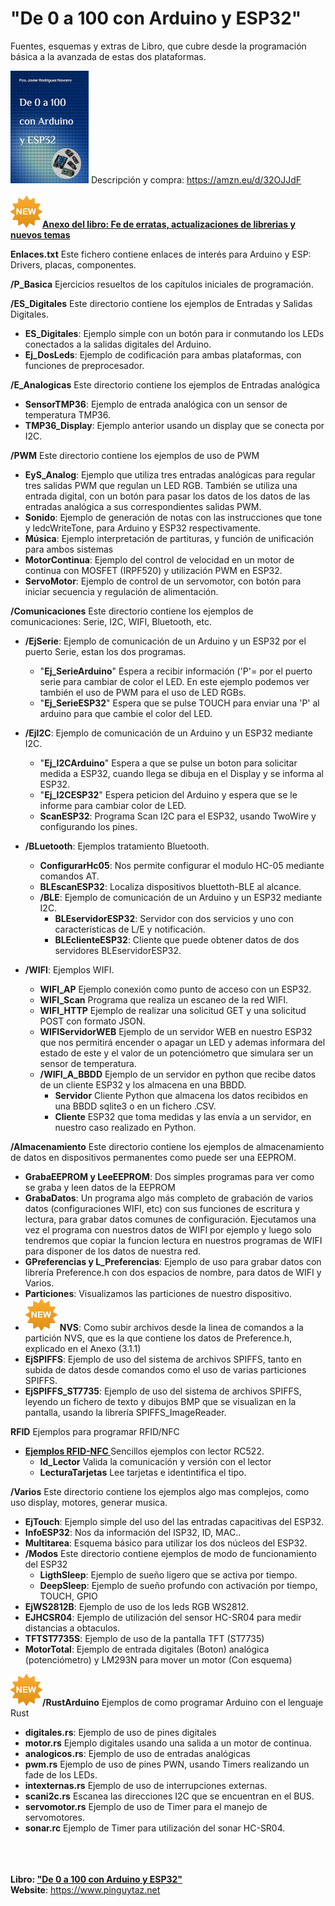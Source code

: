 # "De 0 a 100 con Arduino y ESP32"  

Fuentes, esquemas y extras de Libro, que cubre desde la programación básica a la avanzada de estas dos plataformas.


![Portada|15](Portada.jpg)  Descripción y compra: <https://amzn.eu/d/32OJJdF>
<BR>  
![Portada|15](Nuevo.png)**[Anexo del libro: Fe de erratas, actualizaciones de librerias y nuevos temas](Anexo_Arduino_ESP32.pdf)**  


__Enlaces.txt__ 
Este fichero contiene enlaces de interés para Arduino y ESP: Drivers, placas, componentes.  

**/P_Basica** Ejercicios resueltos de los capítulos iniciales de programación.  

**/ES_Digitales** Este directorio contiene los ejemplos de Entradas y Salidas Digitales.  

- **ES_Digitales**: Ejemplo simple con un botón para ir conmutando los LEDs conectados a la salidas digitales del Arduino.  
- **Ej_DosLeds**: Ejemplo de codificación para ambas plataformas, con funciones de preprocesador.  
  
**/E_Analogicas** Este directorio contiene los ejemplos de Entradas analógica  

- **SensorTMP36**: Ejemplo de entrada analógica con un sensor de temperatura TMP36.  
- **TMP36_Display**: Ejemplo anterior usando un display que se conecta por I2C.  

**/PWM**  Este directorio contiene los ejemplos de uso de PWM  
  
- **EyS_Analog**: Ejemplo que utiliza tres entradas analógicas para regular tres salidas PWM que regulan un LED RGB. También se utiliza una entrada digital, con un botón para pasar los datos de los datos de las entradas analógica a sus correspondientes salidas PWM.  
- **Sonido**: Ejemplo de generación de notas con las instrucciones que tone y ledcWriteTone, para Arduino y ESP32 respectivamente.  
- **Música**: Ejemplo interpretación de partituras, y función de unificación para ambos sistemas  
- **MotorContinua**: Ejemplo del control de velocidad en un motor de continua con MOSFET (IRPF520) y utilización PWM en ESP32.  
- **ServoMotor**: Ejemplo de control de un servomotor, con botón para iniciar secuencia y regulación de alimentación.  
  
**/Comunicaciones**  Este directorio contiene los ejemplos de comunicaciones: Serie, I2C, WIFI, Bluetooth, etc.  
  
- **/EjSerie**: Ejemplo de comunicación de un Arduino y un ESP32 por el puerto Serie, estan los dos programas.
    - "**Ej_SerieArduino**" Espera a recibir información ('P'= por el puerto serie para cambiar de color el LED. En este ejemplo podemos ver también el uso de PWM para el uso de LED RGBs. 
    - "**Ej_SerieESP32**" Espera que se pulse TOUCH para enviar una 'P' al arduino para que cambie el color del LED.  
  
- **/EjI2C**: Ejemplo de comunicación de un Arduino y un ESP32 mediante I2C. 
    - "**Ej_I2CArduino**" Espera a que se pulse un boton para solicitar medida a ESP32, cuando llega se dibuja en el Display y se informa al ESP32. 
    - "**Ej_I2CESP32**" Espera peticion del Arduino y espera que se le informe para cambiar color de LED.  
    - **ScanESP32**: Programa Scan I2C para el ESP32, usando TwoWire y configurando los pines.  
  
- **/BLuetooth**: Ejemplos tratamiento Bluetooth.  
    - **ConfigurarHc05**: Nos permite configurar el modulo HC-05 mediante comandos AT. 
    - **BLEscanESP32**: Localiza dispositivos bluettoth-BLE al alcance. 
    - **/BLE**: Ejemplo de comunicación de un Arduino y un ESP32 mediante I2C.  
        - **BLEservidorESP32**: Servidor con dos servicios y uno con características de L/E y notificación. 
        - **BLEclienteESP32**: Cliente que puede obtener datos de dos servidores BLEservidorESP32.  
  
- **/WIFI**: Ejemplos WIFI. 
    - **WIFI_AP** Ejemplo conexión como punto de acceso con un ESP32. 
    - **WIFI_Scan** Programa que realiza un escaneo de la red WIFI. 
    - **WIFI_HTTP** Ejemplo de realizar una solicitud GET y una solicitud POST con formato JSON. 
    - **WIFIServidorWEB** Ejemplo de un servidor WEB en nuestro ESP32 que nos permitirá encender o apagar un LED y ademas informara del estado de este y el valor de un potenciómetro que simulara ser un sensor de temperatura. 
    - **/WIFI_A_BBDD** Ejemplo de un servidor en python que recibe datos de un cliente ESP32 y los almacena en una BBDD. 
        - **Servidor** Cliente Python que almacena los datos recibidos en una BBDD sqlite3 o en un fichero .CSV. 
        - **Cliente** ESP32 que toma medidas y las envía a un servidor, en nuestro caso realizado en Python.  
  
**/Almacenamiento** Este directorio contiene los ejemplos de almacenamiento de datos en dispositivos permanentes como puede ser una EEPROM.  
  
- **GrabaEEPROM y LeeEEPROM**: Dos simples programas para ver como se graba y leen datos de la EEPROM  
- **GrabaDatos**: Un programa algo más completo de grabación de varios datos (configuraciones WIFI, etc) con sus funciones de escritura y lectura, para grabar datos comunes de configuración. Ejecutamos una vez el programa con nuestros datos de WIFI por ejemplo y luego solo tendremos que copiar la funcion lectura en nuestros programas de WIFI para disponer de los datos de nuestra red.  
- **GPreferencias y L_Preferencias**: Ejemplo de uso para grabar datos con librería Preference.h con dos espacios de nombre, para datos de WIFI y Varios.  
- **Particiones**: Visualizamos las particiones de nuestro dispositivo.  
- ![Portada|15](Nuevo.png) **NVS**: Como subir archivos desde la linea de comandos a la partición NVS, que es la que contiene los datos de Preference.h, explicado en el Anexo (3.1.1)  
- **EjSPIFFS**: Ejemplo de uso del sistema de archivos SPIFFS, tanto en subida de datos desde comandos como el uso de varias particiones SPIFFS.  
- **EjSPIFFS_ST7735**: Ejemplo de uso del sistema de archivos SPIFFS, leyendo un fichero de texto y dibujos BMP que se visualizan en la pantalla, usando la librería SPIFFS_ImageReader.  
  
**RFID** Ejemplos para programar RFID/NFC  
  
- **[Ejemplos RFID-NFC ](https://github.com/pinguytaz/RFID-NFC/tree/main/ArduinoRC522)**  Sencillos ejemplos con lector RC522.  
    - **Id_Lector** Valida la comunicación y versión con el lector  
    - **LecturaTarjetas** Lee tarjetas e identintifica el tipo.  
  

**/Varios** Este directorio contiene los ejemplos algo mas complejos, como uso display, motores, generar musica.  
  
- **EjTouch**: Ejemplo simple del uso del las entradas capacitivas del ESP32. 
- **InfoESP32**: Nos da información del ISP32, ID, MAC.. 
- **Multitarea**: Esquema básico para utilizar los dos núcleos del ESP32. 
- **/Modos** Este directorio contiene ejemplos de modo de funcionamiento del ESP32 
    - **LigthSleep**: Ejemplo de sueño ligero que se activa por tiempo. 
    - **DeepSleep**: Ejemplo de sueño profundo con activación por tiempo, TOUCH, GPIO 
- **EjWS2812B**: Ejemplo de uso de los leds RGB WS2812. 
- **EJHCSR04**: Ejemplo de utilización del sensor HC-SR04 para medir distancias a obtaculos.
- **TFTST7735S**: Ejemplo de uso de la pantalla TFT (ST7735) 
- **MotorTotal**: Ejemplo de entrada digitales (Boton) analógica (potenciómetro) y LM293N para mover un motor (Con esquema) 
  

![Portada|15](Nuevo.png)**/RustArduino**  Ejemplos de como programar Arduino con el lenguaje Rust  
  
- **digitales.rs**:  Ejemplo de uso de pines digitales  
- **motor.rs** Ejemplo digitales usando una salida a un motor de continua.  
- **analogicos.rs**: Ejemplo de uso de entradas analógicas  
- **pwm.rs** Ejemplo de uso de pines PWN, usando Timers realizando un fade de los LEDs.  
- **intexternas.rs** Ejemplo de uso de interrupciones externas.  
- **scani2c.rs** Escanea las direcciones I2C que se encuentran en el BUS.  
- **servomotor.rs** Ejemplo de uso de Timer para el manejo de servomotores.  
- **sonar.rc**  Ejemplo de Timer para utilización del sonar HC-SR04.  
  

<br><br><br>
__Libro: ["De 0 a 100 con Arduino y ESP32"](https://amzn.eu/d/32OJJdF)__  
__Website__: <https://www.pinguytaz.net>  






